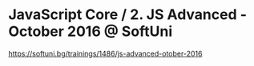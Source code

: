 # JavaScript Core / 2. JS Advanced - October 2016 @ SoftUni

https://softuni.bg/trainings/1486/js-advanced-otober-2016
